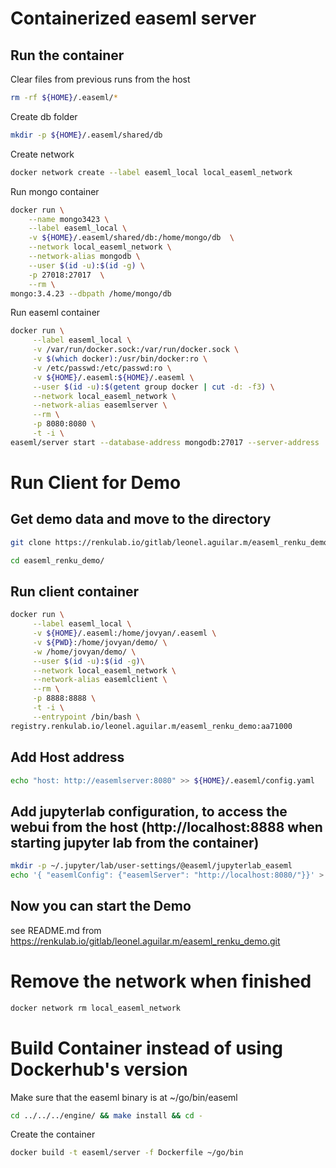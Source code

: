 # Containerized easeml server

## Run the container 

Clear files from previous runs from the host
```bash
rm -rf ${HOME}/.easeml/*
```

Create db folder
```bash
mkdir -p ${HOME}/.easeml/shared/db
```

Create network
```bash
docker network create --label easeml_local local_easeml_network
```
Run mongo container
```bash
docker run \
    --name mongo3423 \
    --label easeml_local \
    -v ${HOME}/.easeml/shared/db:/home/mongo/db  \
    --network local_easeml_network \
    --network-alias mongodb \
    --user $(id -u):$(id -g) \
    -p 27018:27017  \
    --rm \
mongo:3.4.23 --dbpath /home/mongo/db
```
Run easeml container
```bash
docker run \
     --label easeml_local \
     -v /var/run/docker.sock:/var/run/docker.sock \
     -v $(which docker):/usr/bin/docker:ro \
     -v /etc/passwd:/etc/passwd:ro \
     -v ${HOME}/.easeml:${HOME}/.easeml \
     --user $(id -u):$(getent group docker | cut -d: -f3) \
     --network local_easeml_network \
     --network-alias easemlserver \
     --rm \
     -p 8080:8080 \
     -t -i \
easeml/server start --database-address mongodb:27017 --server-address :8080 --login
```

# Run Client for Demo

## Get demo data and move to the directory
```bash
git clone https://renkulab.io/gitlab/leonel.aguilar.m/easeml_renku_demo.git
```

```bash
cd easeml_renku_demo/
```

## Run client container
```bash
docker run \
     --label easeml_local \
     -v ${HOME}/.easeml:/home/jovyan/.easeml \
     -v ${PWD}:/home/jovyan/demo/ \
     -w /home/jovyan/demo/ \
     --user $(id -u):$(id -g)\
     --network local_easeml_network \
     --network-alias easemlclient \
     --rm \
     -p 8888:8888 \
     -t -i \
     --entrypoint /bin/bash \
registry.renkulab.io/leonel.aguilar.m/easeml_renku_demo:aa71000
```

## Add Host address
```bash
echo "host: http://easemlserver:8080" >> ${HOME}/.easeml/config.yaml
```
## Add jupyterlab configuration, to access the webui from the host (http://localhost:8888 when starting jupyter lab from the container)
```bash
mkdir -p ~/.jupyter/lab/user-settings/@easeml/jupyterlab_easeml
echo '{ "easemlConfig": {"easemlServer": "http://localhost:8080/"}}' > ~/.jupyter/lab/user-settings/@easeml/jupyterlab_easeml/plugin.jupyterlab-settings
```

## Now you can start the Demo
see README.md from https://renkulab.io/gitlab/leonel.aguilar.m/easeml_renku_demo.git

# Remove the network when finished
```bash
docker network rm local_easeml_network
```
# Build Container instead of using Dockerhub's version

Make sure that the easeml binary is at ~/go/bin/easeml
```bash
cd ../../../engine/ && make install && cd -
```

Create the container
```bash
docker build -t easeml/server -f Dockerfile ~/go/bin
```



